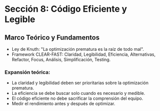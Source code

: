 # Sección 8: Código Eficiente y Legible

## Marco Teórico y Fundamentos

- Ley de Knuth: "La optimización prematura es la raíz de todo mal".
- Framework CLEAR-FAST: Claridad, Legibilidad, Eficiencia, Alternativas, Refactor, Focus, Análisis, Simplificación, Testing.

### Expansión teórica:
- La claridad y legibilidad deben ser prioritarias sobre la optimización prematura.
- La eficiencia se debe buscar solo cuando es necesario y medible.
- El código eficiente no debe sacrificar la comprensión del equipo.
- Medir el rendimiento antes y después de optimizar.
